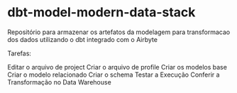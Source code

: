 # dbt-model-modern-data-stack

Repositório para armazenar os artefatos da modelagem para transformacao dos dados utilizando o dbt integrado com o Airbyte

Tarefas:

Editar o arquivo de project 
Criar o arquivo de profile 
Criar os modelos base 
Criar o modelo relacionado 
Criar o schema 
Testar a Execução
Conferir a Transformação no Data Warehouse